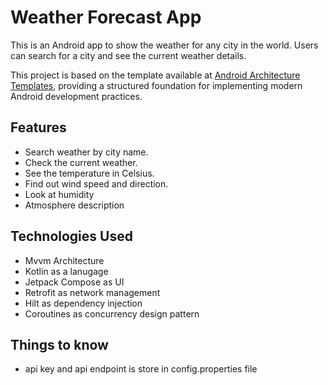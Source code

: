 # Weather Forecast App

This is an Android app to show the weather for any city in the world. Users can search for a city and see the current weather details.

This project is based on the template available at [Android Architecture Templates](https://github.com/android/architecture-templates), 
providing a structured foundation for implementing modern Android development practices.

## Features

* Search weather by city name.
* Check the current weather.
* See the temperature in Celsius.
* Find out wind speed and direction.
* Look at humidity
* Atmosphere description 


## Technologies Used

* Mvvm Architecture 
* Kotlin as a lanugage
* Jetpack Compose as UI
* Retrofit as network management
* Hilt as dependency injection
* Coroutines as concurrency design pattern

## Things to know
* api key and api endpoint is store in config.properties file
